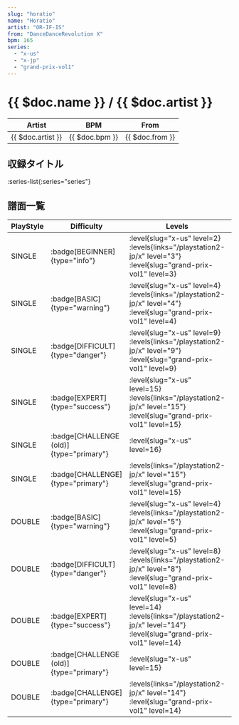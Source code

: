 ```yaml
---
slug: "horatio"
name: "Horatio"
artist: "OR-IF-IS"
from: "DanceDanceRevolution X"
bpm: 165
series:
  - "x-us"
  - "x-jp"
  - "grand-prix-vol1"
---
```


# {{ $doc.name }} / {{ $doc.artist }}

|Artist|BPM|From|
|------|---|----|
|{{ $doc.artist }}|{{ $doc.bpm }}|{{ $doc.from }}|

## 収録タイトル

:series-list{:series="series"}

## 譜面一覧

|PlayStyle|Difficulty|Levels|Notes|Movie|
|---------|----------|------|-----|-----|
|SINGLE| :badge[BEGINNER]{type="info"}|<div class="field is-grouped is-grouped-multiline"> :level{slug="x-us" level=2}  :levels{links="/playstation2-jp/x" level="3"} :level{slug="grand-prix-vol1" level=3}</div>|75/1||
|SINGLE| :badge[BASIC]{type="warning"}|<div class="field is-grouped is-grouped-multiline"> :level{slug="x-us" level=4}  :levels{links="/playstation2-jp/x" level="4"} :level{slug="grand-prix-vol1" level=4}</div>|128/4||
|SINGLE| :badge[DIFFICULT]{type="danger"}|<div class="field is-grouped is-grouped-multiline"> :level{slug="x-us" level=9}  :levels{links="/playstation2-jp/x" level="9"} :level{slug="grand-prix-vol1" level=9}</div>|244/14||
|SINGLE| :badge[EXPERT]{type="success"}|<div class="field is-grouped is-grouped-multiline"> :level{slug="x-us" level=15}  :levels{links="/playstation2-jp/x" level="15"} :level{slug="grand-prix-vol1" level=15}</div>|503/12||
|SINGLE| :badge[CHALLENGE (old)]{type="primary"}|<div class="field is-grouped is-grouped-multiline"> :level{slug="x-us" level=16}</div>|441/12(65)||
|SINGLE| :badge[CHALLENGE]{type="primary"}| :levels{links="/playstation2-jp/x" level="15"} :level{slug="grand-prix-vol1" level=15}|436/12(37)||
|DOUBLE| :badge[BASIC]{type="warning"}|<div class="field is-grouped is-grouped-multiline"> :level{slug="x-us" level=4}  :levels{links="/playstation2-jp/x" level="5"} :level{slug="grand-prix-vol1" level=5}</div>|124/10||
|DOUBLE| :badge[DIFFICULT]{type="danger"}|<div class="field is-grouped is-grouped-multiline"> :level{slug="x-us" level=8}  :levels{links="/playstation2-jp/x" level="8"} :level{slug="grand-prix-vol1" level=8}</div>|211/11||
|DOUBLE| :badge[EXPERT]{type="success"}|<div class="field is-grouped is-grouped-multiline"> :level{slug="x-us" level=14}  :levels{links="/playstation2-jp/x" level="14"} :level{slug="grand-prix-vol1" level=14}</div>|422/3||
|DOUBLE| :badge[CHALLENGE (old)]{type="primary"}|<div class="field is-grouped is-grouped-multiline"> :level{slug="x-us" level=15}</div>|382/3(49)||
|DOUBLE| :badge[CHALLENGE]{type="primary"}| :levels{links="/playstation2-jp/x" level="14"} :level{slug="grand-prix-vol1" level=14}|382/3(43)||
